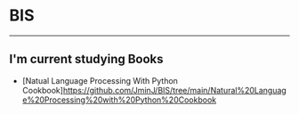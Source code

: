 # BIS #
------------
## I'm current studying Books ##
* [Natual Language Processing With Python Cookbook]<https://github.com/JminJ/BIS/tree/main/Natural%20Language%20Processing%20with%20Python%20Cookbook>

